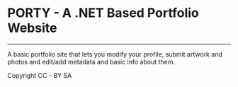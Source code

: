# PORTY - A .NET Based Portfolio Website

---

A basic portfolio site that lets you modify your profile, submit artwork and photos and edit/add metadata and basic info about them.

Copyright CC - BY SA